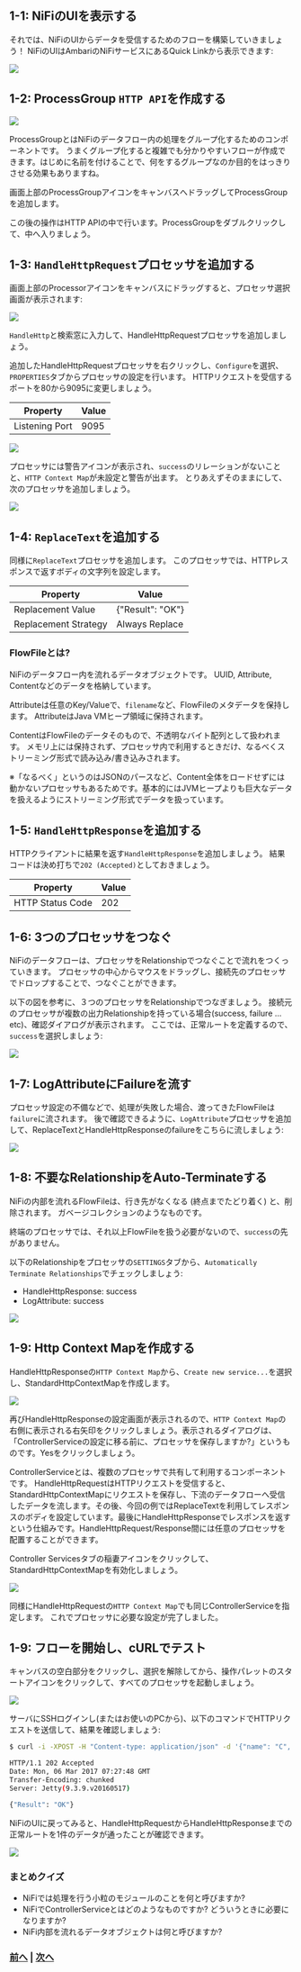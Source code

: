 ## 1-1: NiFiのUIを表示する

それでは、NiFiのUIからデータを受信するためのフローを構築していきましょう！
NiFiのUIはAmbariのNiFiサービスにあるQuick Linkから表示できます:

![](https://github.com/ijokarumawak/hdf-tutorials-ja/blob/master/images/ambari/quick-links.png)

## 1-2: ProcessGroup `HTTP API`を作成する

![](https://github.com/ijokarumawak/hdf-tutorials-ja/blob/master/images/nifi/http-post/add-process-group.png)

ProcessGroupとはNiFiのデータフロー内の処理をグループ化するためのコンポーネントです。
うまくグループ化すると複雑でも分かりやすいフローが作成できます。はじめに名前を付けることで、何をするグループなのか目的をはっきりさせる効果もありますね。

画面上部のProcessGroupアイコンをキャンバスへドラッグしてProcessGroupを追加します。

この後の操作はHTTP APIの中で行います。ProcessGroupをダブルクリックして、中へ入りましょう。

## 1-3: `HandleHttpRequest`プロセッサを追加する

画面上部のProcessorアイコンをキャンバスにドラッグすると、プロセッサ選択画面が表示されます:

![](https://github.com/ijokarumawak/hdf-tutorials-ja/blob/master/images/nifi/http-post/search-processors.png)

`HandleHttp`と検索窓に入力して、HandleHttpRequestプロセッサを追加しましょう。

追加したHandleHttpRequestプロセッサを右クリックし、`Configure`を選択、`PROPERTIES`タブからプロセッサの設定を行います。
HTTPリクエストを受信するポートを80から9095に変更しましょう。

| Property | Value |
|----------|-------|
| Listening Port | 9095 |

![](https://github.com/ijokarumawak/hdf-tutorials-ja/blob/master/images/nifi/http-post/configure-processor.png)

プロセッサには警告アイコンが表示され、`success`のリレーションがないことと、`HTTP Context Map`が未設定と警告が出ます。
とりあえずそのままにして、次のプロセッサを追加しましょう。

![](https://github.com/ijokarumawak/hdf-tutorials-ja/blob/master/images/nifi/http-post/processor-config-error.png)

## 1-4: `ReplaceText`を追加する

同様に`ReplaceText`プロセッサを追加します。
このプロセッサでは、HTTPレスポンスで返すボディの文字列を設定します。

| Property | Value |
|----------|-------|
| Replacement Value | {"Result": "OK"} |
| Replacement Strategy | Always Replace |

### FlowFileとは?

NiFiのデータフロー内を流れるデータオブジェクトです。
UUID, Attribute, Contentなどのデータを格納しています。

Attributeは任意のKey/Valueで、`filename`など、FlowFileのメタデータを保持します。
AttributeはJava VMヒープ領域に保持されます。

ContentはFlowFileのデータそのもので、不透明なバイト配列として扱われます。
メモリ上には保持されず、プロセッサ内で利用するときだけ、なるべくストリーミング形式で読み込み/書き込みされます。

※「なるべく」というのはJSONのパースなど、Content全体をロードせずには動かないプロセッサもあるためです。基本的にはJVMヒープよりも巨大なデータを扱えるようにストリーミング形式でデータを扱っています。

## 1-5: `HandleHttpResponse`を追加する

HTTPクライアントに結果を返す`HandleHttpResponse`を追加しましょう。
結果コードは決め打ちで`202 (Accepted)`としておきましょう。

| Property | Value |
|----------|-------|
| HTTP Status Code | 202 |

## 1-6: 3つのプロセッサをつなぐ

NiFiのデータフローは、プロセッサをRelationshipでつなぐことで流れをつくっていきます。
プロセッサの中心からマウスをドラッグし、接続先のプロセッサでドロップすることで、つなぐことができます。

以下の図を参考に、３つのプロセッサをRelationshipでつなぎましょう。
接続元のプロセッサが複数の出力Relationshipを持っている場合(success, failure ... etc)、確認ダイアログが表示されます。
ここでは、正常ルートを定義するので、`success`を選択しましょう:

![](https://github.com/ijokarumawak/hdf-tutorials-ja/blob/master/images/nifi/http-post/connected-processors.png)

## 1-7: LogAttributeにFailureを流す

プロセッサ設定の不備などで、処理が失敗した場合、渡ってきたFlowFileは`failure`に流されます。
後で確認できるように、`LogAttribute`プロセッサを追加して、ReplaceTextとHandleHttpResponseのfailureをこちらに流しましょう:

![](https://github.com/ijokarumawak/hdf-tutorials-ja/blob/master/images/nifi/http-post/failure-to-logattribute.png)

## 1-8: 不要なRelationshipをAuto-Terminateする

NiFiの内部を流れるFlowFileは、行き先がなくなる (終点までたどり着く) と、削除されます。
ガベージコレクションのようなものです。

終端のプロセッサでは、それ以上FlowFileを扱う必要がないので、`success`の先がありません。

以下のRelationshipをプロセッサの`SETTINGS`タブから、`Automatically Terminate Relationships`でチェックしましょう:

- HandleHttpResponse: success
- LogAttribute: success

![](https://github.com/ijokarumawak/hdf-tutorials-ja/blob/master/images/nifi/http-post/auto-terminate.png)

## 1-9: Http Context Mapを作成する

HandleHttpResponseの`HTTP Context Map`から、`Create new service...`を選択し、StandardHttpContextMapを作成します。

![](https://github.com/ijokarumawak/hdf-tutorials-ja/blob/master/images/nifi/http-post/create-new-service.png)

再びHandleHttpResponseの設定画面が表示されるので、`HTTP Context Map`の右側に表示される右矢印をクリックしましょう。表示されるダイアログは、「ControllerServiceの設定に移る前に、プロセッサを保存しますか?」というものです。Yesをクリックしましょう。

ControllerServiceとは、複数のプロセッサで共有して利用するコンポーネントです。
HandleHttpRequestはHTTPリクエストを受信すると、StandardHttpContextMapにリクエストを保存し、下流のデータフローへ受信したデータを流します。その後、今回の例ではReplaceTextを利用してレスポンスのボディを設定しています。最後にHandleHttpResponseでレスポンスを返すという仕組みです。HandleHttpRequest/Response間には任意のプロセッサを配置することができます。

Controller Servicesタブの稲妻アイコンをクリックして、StandardHttpContextMapを有効化しましょう。

![](https://github.com/ijokarumawak/hdf-tutorials-ja/blob/master/images/nifi/http-post/enable-service.png)

同様にHandleHttpRequestの`HTTP Context Map`でも同じControllerServiceを指定します。
これでプロセッサに必要な設定が完了しました。

## 1-9: フローを開始し、cURLでテスト

キャンバスの空白部分をクリックし、選択を解除してから、操作パレットのスタートアイコンをクリックして、すべてのプロセッサを起動しましょう。

![](https://github.com/ijokarumawak/hdf-tutorials-ja/blob/master/images/nifi/http-post/start-processors.png)


サーバにSSHログインし(またはお使いのPCから)、以下のコマンドでHTTPリクエストを送信して、結果を確認しましょう:

```bash
$ curl -i -XPOST -H "Content-type: application/json" -d '{"name": "C", "age": 20}' localhost:9095

HTTP/1.1 202 Accepted
Date: Mon, 06 Mar 2017 07:27:48 GMT
Transfer-Encoding: chunked
Server: Jetty(9.3.9.v20160517)

{"Result": "OK"}
```

NiFiのUIに戻ってみると、HandleHttpRequestからHandleHttpResponseまでの正常ルートを1件のデータが通ったことが確認できます。

![](https://github.com/ijokarumawak/hdf-tutorials-ja/blob/master/images/nifi/http-post/flow-statistics.png)


### まとめクイズ

- NiFiでは処理を行う小粒のモジュールのことを何と呼びますか?
- NiFiでControllerServiceとはどのようなものですか? どういうときに必要になりますか?
- NiFi内部を流れるデータオブジェクトは何と呼びますか?

### [前へ](https://github.com/ijokarumawak/hdf-tutorials-ja/wiki/HDF%E3%83%8F%E3%83%B3%E3%82%BA%E3%82%AA%E3%83%B3-0:-NiFi,-Kafka,-Storm%E3%82%92%E7%B5%84%E3%81%BF%E5%90%88%E3%82%8F%E3%81%9B%E3%81%A6%E5%88%A9%E7%94%A8%E3%81%99%E3%82%8B) | [次へ](https://github.com/ijokarumawak/hdf-tutorials-ja/wiki/HDF%E3%83%8F%E3%83%B3%E3%82%BA%E3%82%AA%E3%83%B3-2:-%E3%83%87%E3%83%BC%E3%82%BF%E3%81%AE%E5%A4%89%E6%8F%9B)